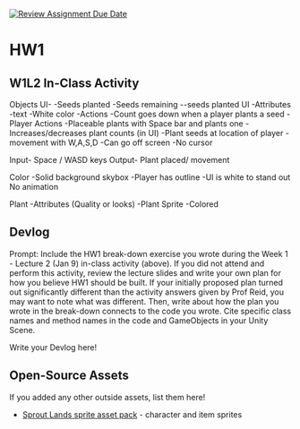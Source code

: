 [![Review Assignment Due Date](https://classroom.github.com/assets/deadline-readme-button-22041afd0340ce965d47ae6ef1cefeee28c7c493a6346c4f15d667ab976d596c.svg)](https://classroom.github.com/a/MjLLqDcN)
# HW1
## W1L2 In-Class Activity

Objects
UI-
-Seeds planted
		-Seeds remaining
			--seeds planted UI
			-Attributes   
				-text
				-White color
				-Actions
					-Count goes down when a player plants a seed
-Player
	Actions
		-Placeable plants with Space bar and plants one
		-Increases/decreases plant counts (in UI)
		-Plant seeds at location of player
	-movement with W,A,S,D
		-Can go off screen
	-No cursor
			
Input- Space / WASD keys
Output- Plant placed/ movement
	
Color
	-Solid background skybox
	-Player has outline
	-UI is white to stand out
No animation

Plant
	-Attributes (Quality or looks)
		-Plant Sprite 
		-Colored


## Devlog
Prompt: Include the HW1 break-down exercise you wrote during the Week 1 - Lecture 2 (Jan 9) in-class activity (above). If you did not attend and perform this activity, review the lecture slides and write your own plan for how you believe HW1 should be built. If your initially proposed plan turned out significantly different than the activity answers given by Prof Reid, you may want to note what was different. Then, write about how the plan you wrote in the break-down connects to the code you wrote. Cite specific class names and method names in the code and GameObjects in your Unity Scene.


Write your Devlog here!


## Open-Source Assets
If you added any other outside assets, list them here!
- [Sprout Lands sprite asset pack](https://cupnooble.itch.io/sprout-lands-asset-pack) - character and item sprites
